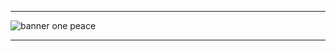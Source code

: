 --------------------------------------------------------------------------------------------------

   ![banner one peace](https://user-images.githubusercontent.com/61975395/126219077-34e804ce-6b90-44df-994c-8cea35db3bc0.gif)

------------------------------------------------------------------------------------------------------------------
